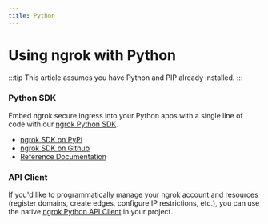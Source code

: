 ```yaml
---
title: Python
---
```


# Using ngrok with Python

:::tip
This article assumes you have Python and PIP already installed.
:::

### Python SDK

Embed ngrok secure ingress into your Python apps with a single line of code with our [ngrok Python SDK](https://github.com/ngrok/ngrok-python).

- [ngrok SDK on PyPi](https://pypi.org/project/ngrok/)
- [ngrok SDK on Github](https://github.com/ngrok/ngrok-python)
- [Reference Documentation](https://ngrok.github.io/ngrok-python/)

### API Client

If you'd like to programmatically manage your ngrok account and resources (register domains, create edges, configure IP restrictions, etc.), you can use the native [ngrok Python API Client](https://github.com/ngrok/ngrok-api-python) in your project.
